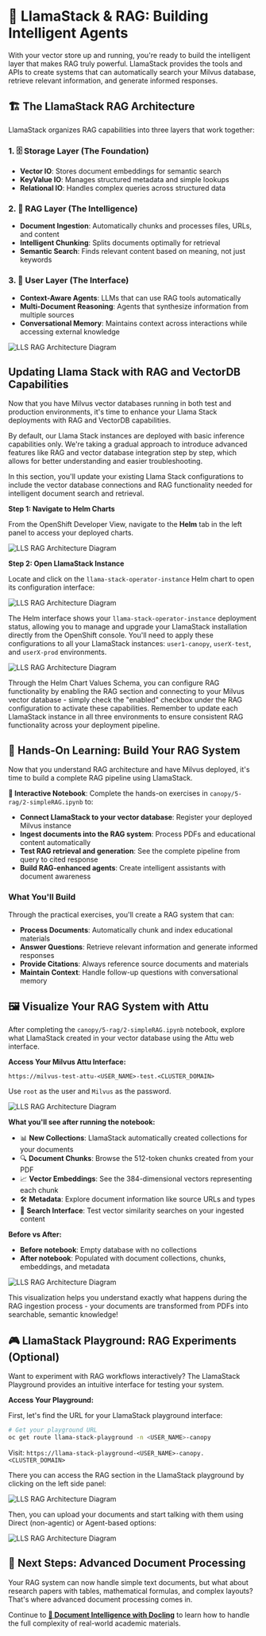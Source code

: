 # 🦙 LlamaStack & RAG: Building Intelligent Agents

With your vector store up and running, you're ready to build the intelligent layer that makes RAG truly powerful. LlamaStack provides the tools and APIs to create systems that can automatically search your Milvus database, retrieve relevant information, and generate informed responses.

## 🏗️ The LlamaStack RAG Architecture

LlamaStack organizes RAG capabilities into three layers that work together:

### 1. 🗄️ Storage Layer (The Foundation)
- **Vector IO**: Stores document embeddings for semantic search
- **KeyValue IO**: Manages structured metadata and simple lookups  
- **Relational IO**: Handles complex queries across structured data

### 2. 🔧 RAG Layer (The Intelligence)
- **Document Ingestion**: Automatically chunks and processes files, URLs, and content
- **Intelligent Chunking**: Splits documents optimally for retrieval
- **Semantic Search**: Finds relevant content based on meaning, not just keywords

### 3. 🤖 User Layer (The Interface)
- **Context-Aware Agents**: LLMs that can use RAG tools automatically
- **Multi-Document Reasoning**: Agents that synthesize information from multiple sources
- **Conversational Memory**: Maintains context across interactions while accessing external knowledge

![LLS RAG Architecture Diagram](images/rag2.png)

## Updating Llama Stack with RAG and VectorDB Capabilities

Now that you have Milvus vector databases running in both test and production environments, it's time to enhance your Llama Stack deployments with RAG and VectorDB capabilities. 

By default, our Llama Stack instances are deployed with basic inference capabilities only. We're taking a gradual approach to introduce advanced features like RAG and vector database integration step by step, which allows for better understanding and easier troubleshooting.

In this section, you'll update your existing Llama Stack configurations to include the vector database connections and RAG functionality needed for intelligent document search and retrieval.

**Step 1: Navigate to Helm Charts**

From the OpenShift Developer View, navigate to the **Helm** tab in the left panel to access your deployed charts.

![LLS RAG Architecture Diagram](images/rag16.png ':size=20%')

**Step 2: Open LlamaStack Instance**

Locate and click on the `llama-stack-operator-instance` Helm chart to open its configuration interface:

![LLS RAG Architecture Diagram](images/rag14.png ':size=90%')

The Helm interface shows your `llama-stack-operator-instance` deployment status, allowing you to manage and upgrade your LlamaStack installation directly from the OpenShift console. You'll need to apply these configurations to all your LlamaStack instances: `user1-canopy`, `userX-test`, and `userX-prod` environments.

![LLS RAG Architecture Diagram](images/rag15.png ':size=40%')

Through the Helm Chart Values Schema, you can configure RAG functionality by enabling the RAG section and connecting to your Milvus vector database - simply check the "enabled" checkbox under the RAG configuration to activate these capabilities. Remember to update each LlamaStack instance in all three environments to ensure consistent RAG functionality across your deployment pipeline.


## 🧪 Hands-On Learning: Build Your RAG System

Now that you understand RAG architecture and have Milvus deployed, it's time to build a complete RAG pipeline using LlamaStack.

**📓 Interactive Notebook**: Complete the hands-on exercises in `canopy/5-rag/2-simpleRAG.ipynb` to:

- **Connect LlamaStack to your vector database**: Register your deployed Milvus instance
- **Ingest documents into the RAG system**: Process PDFs and educational content automatically
- **Test RAG retrieval and generation**: See the complete pipeline from query to cited response
- **Build RAG-enhanced agents**: Create intelligent assistants with document awareness

### What You'll Build

Through the practical exercises, you'll create a RAG system that can:

- **Process Documents**: Automatically chunk and index educational materials
- **Answer Questions**: Retrieve relevant information and generate informed responses  
- **Provide Citations**: Always reference source documents and materials
- **Maintain Context**: Handle follow-up questions with conversational memory

## 🖼️ Visualize Your RAG System with Attu

After completing the `canopy/5-rag/2-simpleRAG.ipynb` notebook, explore what LlamaStack created in your vector database using the Attu web interface.

**Access Your Milvus Attu Interface:**
```
https://milvus-test-attu-<USER_NAME>-test.<CLUSTER_DOMAIN>
```

Use `root` as the user and `Milvus` as the password.

![LLS RAG Architecture Diagram](images/rag7.png ':size=60%')

**What you'll see after running the notebook:**
- 📊 **New Collections**: LlamaStack automatically created collections for your documents
- 🔍 **Document Chunks**: Browse the 512-token chunks created from your PDF
- 📈 **Vector Embeddings**: See the 384-dimensional vectors representing each chunk
- 🛠️ **Metadata**: Explore document information like source URLs and types
- 🔎 **Search Interface**: Test vector similarity searches on your ingested content

**Before vs After:**
- **Before notebook**: Empty database with no collections
- **After notebook**: Populated with document collections, chunks, embeddings, and metadata

![LLS RAG Architecture Diagram](images/rag8.png)

This visualization helps you understand exactly what happens during the RAG ingestion process - your documents are transformed from PDFs into searchable, semantic knowledge!

## 🎮 LlamaStack Playground: RAG Experiments (Optional)

Want to experiment with RAG workflows interactively? The LlamaStack Playground provides an intuitive interface for testing your system.

**Access Your Playground:**

First, let's find the URL for your LlamaStack playground interface:

```bash
# Get your playground URL
oc get route llama-stack-playground -n <USER_NAME>-canopy
```

Visit: `https://llama-stack-playground-<USER_NAME>-canopy.<CLUSTER_DOMAIN>`

There you can access the RAG section in the LlamaStack playground by clicking on the left side panel:

![LLS RAG Architecture Diagram](images/rag12.png ':size=30%')

Then, you can upload your documents and start talking with them using Direct (non-agentic) or Agent-based options:

![LLS RAG Architecture Diagram](images/rag13.png ':size=30%')

## 🎯 Next Steps: Advanced Document Processing

Your RAG system can now handle simple text documents, but what about research papers with tables, mathematical formulas, and complex layouts? That's where advanced document processing comes in.

Continue to **[🐣 Document Intelligence with Docling](4-docling.md)** to learn how to handle the full complexity of real-world academic materials.